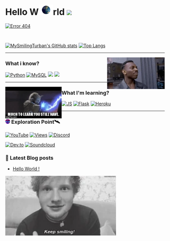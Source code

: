 # Hello W<img src="/gifs/EarthGIF.gif" width="45px">rld <img src="https://raw.githubusercontent.com/MartinHeinz/MartinHeinz/master/wave.gif" width="30px"> 

[![](https://img.shields.io/badge/Error404-Brain%20not%20found%20🧠-informational?style=plastic&logo=appveyor&logoColor=white&color=brightgreen 'Error 404')]()

<br/>

[![MySmilingTurban's GitHub stats](https://github-readme-stats.vercel.app/api?username=MySmilingTurban&hide_border=true&show_icons=true&theme=vision-friendly-dark)]()
[![Top Langs](https://github-readme-stats.vercel.app/api/top-langs/?username=MySmilingTurban&hide_border=true&show_icons=true&theme=vision-friendly-dark)]()

---
<img src='/gifs/think.gif' align='right' height='100'>

### What i know?

[![Python](https://img.shields.io/badge/Python-14354C?style=for-the-badge&logo=python&logoColor=white)]()
[![MySQL](https://img.shields.io/badge/MySQL-00000F?style=for-the-badge&logo=mysql&logoColor=white)]()
[![](https://img.shields.io/badge/HTML5-E34F26?style=for-the-badge&logo=html5&logoColor=white)]()
[![](https://img.shields.io/badge/CSS3-1572B6?style=for-the-badge&logo=css3&logoColor=white)]()

---
<img src='/gifs/learn.gif' align='left' height='100'>

### What I'm learning?

[![JS](https://img.shields.io/badge/JavaScript-F7DF1E?style=for-the-badge&logo=javascript&logoColor=black)]()
[![Flask](https://img.shields.io/badge/Flask-000000?style=for-the-badge&logo=flask&logoColor=white)]()
[![Heroku](https://img.shields.io/badge/Heroku-430098?style=for-the-badge&logo=heroku&logoColor=white)]()


---

### <img src='/Eyes.svg' width='15'> Exploration Point🛰

[![YouTube](https://img.shields.io/youtube/channel/subscribers/UCLOFtfd3WgqudTGxQn0AQEg?color=red&logo=youtube&style=for-the-badge&labelColor=d60202)](https://www.youtube.com/c/GurmeharSinghKhalsa)
[![Views](https://img.shields.io/youtube/channel/views/UCLOFtfd3WgqudTGxQn0AQEg?color=blue&label=View%20count&logo=youtube&style=for-the-badge&labelColor=0b689d)](https://www.youtube.com/c/GurmeharSinghKhalsa)
[![Discord](https://img.shields.io/discord/770349380942692352?color=7289da&label=Discord&logo=discord&style=for-the-badge)](https://discord.gg/rx8qU7fCgk)

[![Dev.to](https://img.shields.io/badge/dev.to-0A0A0A?style=for-the-badge&logo=dev.to&logoColor=white)](https://dev.to/thesmilingsikh/)
[![Soundcloud](https://img.shields.io/badge/SoundCloud-FF3300?style=for-the-badge&logo=soundcloud&logoColor=white)](https://soundcloud.com/blissfulkirtan)


### 📕 Latest Blog posts
<!-- BLOG-POST-LIST:START -->
- [Hello World !](https://dev.to/thesmilingsikh/hello-world-28ph)
<!-- BLOG-POST-LIST:END -->

<img src='/gifs/keepsmiling.gif' width='350'>
